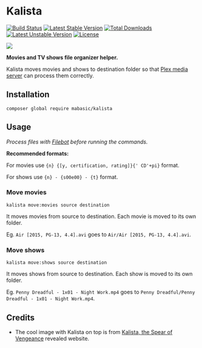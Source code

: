 # Kalista

[![Build Status](https://travis-ci.org/mabasic/kalista.svg)](https://travis-ci.org/mabasic/kalista) [![Latest Stable Version](https://poser.pugx.org/mabasic/kalista/v/stable.svg)](https://packagist.org/packages/mabasic/kalista) [![Total Downloads](https://poser.pugx.org/mabasic/kalista/downloads.svg)](https://packagist.org/packages/mabasic/kalista) [![Latest Unstable Version](https://poser.pugx.org/mabasic/kalista/v/unstable.svg)](https://packagist.org/packages/mabasic/kalista) [![License](https://poser.pugx.org/mabasic/kalista/license.svg)](https://packagist.org/packages/mabasic/kalista)

![](http://news.cdn.leagueoflegends.com/public/images/pages/kal/img/kal-ghost.png)

**Movies and TV shows file organizer helper.** 

Kalista moves movies and shows to destination folder so that [Plex media server](https://plex.tv/) can process them correctly.

## Installation

```
composer global require mabasic/kalista
```

## Usage

*Process files with [Filebot](http://www.filebot.net/) before running the commands.*

**Recommended formats:**

For movies use `{n} {[y, certification, rating]}{' CD'+pi}` format.

For shows use `{n} - {s00e00} - {t}` format.

### Move movies

```
kalista move:movies source destination
```

It moves movies from source to destination. Each movie is moved to its own folder. 

Eg. `Air [2015, PG-13, 4.4].avi` goes to `Air/Air [2015, PG-13, 4.4].avi`.

### Move shows

```
kalista move:shows source destination
```

It moves shows from source to destination. Each show is moved to its own folder. 

Eg. `Penny Dreadful - 1x01 - Night Work.mp4` goes to `Penny Dreadful/Penny Dreadful - 1x01 - Night Work.mp4`.

## Credits

- The cool image with Kalista on top is from [Kalista, the Spear of Vengeance](http://na.leagueoflegends.com/en/champion-reveal/kalista-spear-vengeance-revealed) revealed website.
